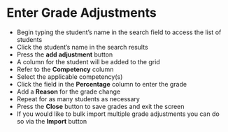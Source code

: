 # Enter Grade Adjustments
* Begin typing the student’s name in the search field to access the list of students
* Click the student’s name in the search results
* Press the **add adjustment** button
* A column for the student will be added to the grid
* Refer to the **Competency** column
* Select the applicable competency(s)
* Click the field in the **Percentage** column to enter the grade
* Add a **Reason** for the grade change
* Repeat for as many students as necessary
* Press the **Close** button to save grades and exit the screen
* If you would like to bulk import multiple grade adjustments you can do so via the **Import** button
